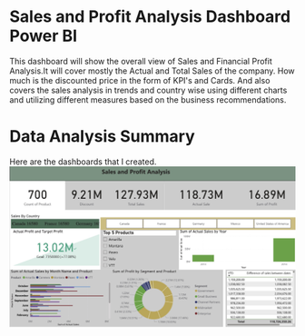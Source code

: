 # **Sales and Profit Analysis Dashboard Power BI**

This dashboard will show the overall view of Sales and Financial Profit Analysis.It will cover mostly the Actual and Total Sales of the company.
How much is the discounted price in the form of KPI's and Cards.
And also covers the sales analysis in trends and country wise using different charts and utilizing different measures based on the business recommendations.

# Data Analysis Summary

Here are the dashboards that I created. 
![alt text][kaavdashboard]



<!-- Image References -->
[kaavdashboard]: 32045B5E-DEFD-486B-8069-72E022628B28.jpeg "My original layout for the dashboards"
